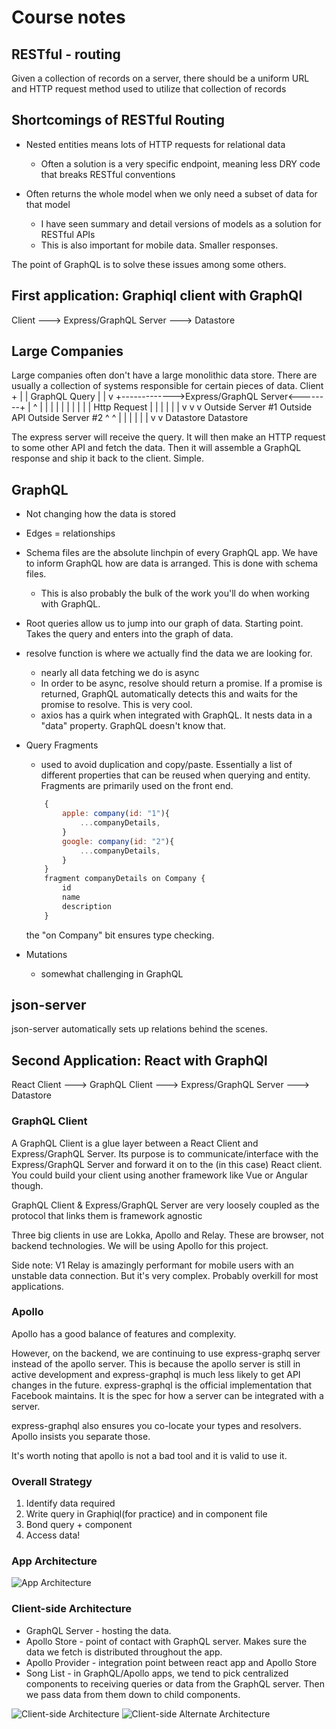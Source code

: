 # Course notes

## RESTful - routing
Given a collection of records on a server, there should be a uniform URL and HTTP request method used to utilize that collection of records

## Shortcomings of RESTful Routing

* Nested entities means lots of HTTP requests for relational data
    - Often a solution is a very specific endpoint, meaning less DRY code that breaks RESTful conventions

* Often returns the whole model when we only need a subset of data for that model
    - I have seen summary and detail versions of models as a solution for RESTful APIs
    - This is also important for mobile data. Smaller responses.

The point of GraphQL is to solve these issues among some others.

## First application: Graphiql client with GraphQl

Client ---> Express/GraphQL Server ---> Datastore

## Large Companies

Large companies often don't have a large monolithic data store. There are usually a collection of systems responsible for certain pieces of data.
                       Client
                          +
                          |
                          | GraphQL Query
                          |
                          |
                          v
     +------------->Express/GraphQL Server<--------+
     |                    ^                        |
     |                    |                        |
     |                    |                        |
     |                    |                        | Http Request
     |                    |                        |
     |                    |                        |
     v                    v                        v
Outside Server #1      Outside API             Outside Server #2
     ^                                              ^
     |                                              |
     |                                              |
     |                                              |
     v                                              v
   Datastore                                   Datastore

The express server will receive the query. It will then make an HTTP request to some other API and fetch the data. Then it will assemble a GraphQL response and ship it back to the client. Simple.

## GraphQL

* Not changing how the data is stored

* Edges = relationships

* Schema files are the absolute linchpin of every GraphQL app. We have to inform GraphQL how are data is arranged. This is done with schema files.
    - This is also probably the bulk of the work you'll do when working with GraphQL.

* Root queries allow us to jump into our graph of data. Starting point. Takes the query and enters into the graph of data.

* resolve function is where we actually find the data we are looking for.
    - nearly all data fetching we do is async
    - In order to be async, resolve should return a promise. If a promise is returned, GraphQL automatically detects this and waits for the promise to resolve. This is very cool.
    - axios has a quirk when integrated with GraphQL. It nests data in a "data" property. GraphQL doesn't know that.

* Query Fragments
    - used to avoid duplication and copy/paste. Essentially a list of different properties that can be reused when querying and entity. Fragments are primarily used on the front end.

    ```javascript
        {
            apple: company(id: "1"){
                ...companyDetails,
            }
            google: company(id: "2"){
                ...companyDetails,
            }
        }
        fragment companyDetails on Company {
            id
            name
            description
        }
    ```
    the "on Company" bit ensures type checking.

* Mutations
    - somewhat challenging in GraphQL

## json-server

json-server automatically sets up relations behind the scenes.

## Second Application: React with GraphQl
React Client ---> GraphQL Client ---> Express/GraphQL Server ---> Datastore

### GraphQL Client

A GraphQL Client is a glue layer between a React Client and Express/GraphQL Server. Its purpose is to communicate/interface with the Express/GraphQL Server and forward it on to the (in this case) React client. You could build your client using another framework like Vue or Angular though.

GraphQL Client & Express/GraphQL Server are very loosely coupled as the protocol that links them is framework agnostic

Three big clients in use are Lokka, Apollo and Relay. These are browser, not backend technologies. We will be using Apollo for this project.

Side note: V1 Relay is amazingly performant for mobile users with an unstable data connection. But it's very complex. Probably overkill for most applications.

### Apollo

Apollo has a good balance of features and complexity.

However, on the backend, we are continuing to use express-graphq server instead of the apollo server. This is because the apollo server is still in active development and express-graphql is much less likely to get API changes in the future. express-graphql is the official implementation that Facebook maintains. It is the spec for how a server can be integrated with a server.

express-graphql also ensures you co-locate your types and resolvers. Apollo insists you separate those.

It's worth noting that apollo is not a bad tool and it is valid to use it.

### Overall Strategy

1. Identify data required
2. Write query in Graphiql(for practice) and in component file
3. Bond query + component
4. Access data!

### App Architecture
![App Architecture](./assets/App_architecture.png)

### Client-side Architecture
- GraphQL Server - hosting the data.
- Apollo Store - point of contact with GraphQL server. Makes sure the data we fetch is distributed throughout the app.
- Apollo Provider - integration point between react app and Apollo Store
- Song List - in GraphQL/Apollo apps, we tend to pick centralized components to receiving queries or data from the GraphQL server. Then we pass data from them down to child components.

![Client-side Architecture](./assets/client_side_architecture.png)
![Client-side Alternate Architecture](./assets/client_side_alternate_architecture.png)